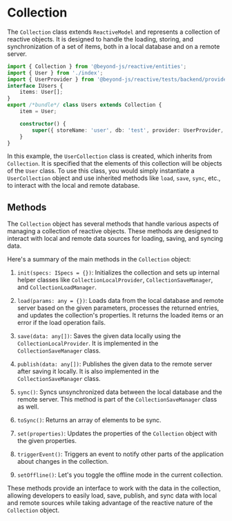 # Collection

The `Collection` class extends `ReactiveModel` and represents a collection of reactive objects. It is designed to handle the loading, storing, and synchronization of a set of items, both in a local database and on a remote server.


```typescript
import { Collection } from '@beyond-js/reactive/entities';
import { User } from './index';
import { UserProvider } from '@beyond-js/reactive/tests/backend/provider';
interface IUsers {
	items: User[];
}
export /*bundle*/ class Users extends Collection {
	item = User;

	constructor() {
		super({ storeName: 'user', db: 'test', provider: UserProvider, item: User });
	}
}

```

In this example, the `UserCollection` class is created, which inherits from `Collection`. It is specified that the elements of this collection will be objects of the `User` class. To use this class, you would simply instantiate a `UserCollection` object and use inherited methods like `load`, `save`, `sync`, etc., to interact with the local and remote database.

## Methods

The `Collection` object has several methods that handle various aspects of managing a collection of reactive objects. These methods are designed to interact with local and remote data sources for loading, saving, and syncing data.

Here's a summary of the main methods in the `Collection` object:

1. `init(specs: ISpecs = {})`: Initializes the collection and sets up internal helper classes like `CollectionLocalProvider`, `CollectionSaveManager`, and `CollectionLoadManager`.

2. `load(params: any = {})`: Loads data from the local database and remote server based on the given parameters, processes the returned entries, and updates the collection's properties. It returns the loaded items or an error if the load operation fails.

3. `save(data: any[])`: Saves the given data locally using the `CollectionLocalProvider`. It is implemented in the `CollectionSaveManager` class.

4. `publish(data: any[])`: Publishes the given data to the remote server after saving it locally. It is also implemented in the `CollectionSaveManager` class.

5. `sync()`: Syncs unsynchronized data between the local database and the remote server. This method is part of the `CollectionSaveManager` class as well.

6. `toSync()`: Returns an array of elements to be sync.

6. `set(properties)`: Updates the properties of the `Collection` object with the given properties.

7. `triggerEvent()`: Triggers an event to notify other parts of the application about changes in the collection.

8. `setOffline()`: Let's you toggle the offline mode in the current collection.


These methods provide an interface to work with the data in the collection, allowing developers to easily load, save, publish, and sync data with local and remote sources while taking advantage of the reactive nature of the `Collection` object.
